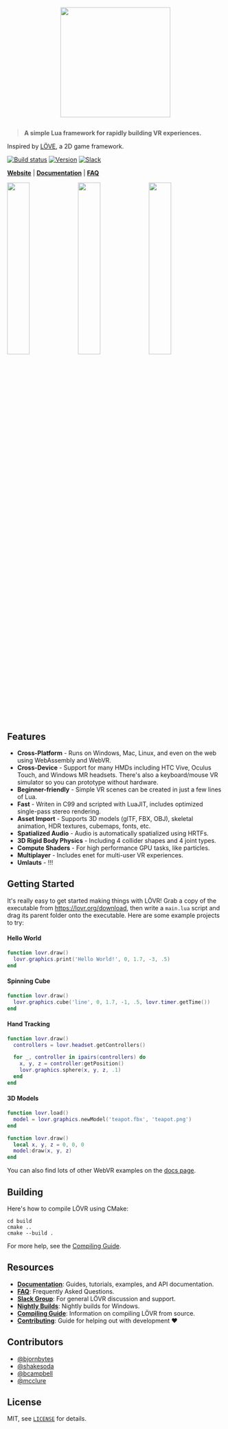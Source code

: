 # <p align="center"><a href="https://lovr.org"><img src="https://lovr.org/static/img/README.png" width="256"/></a></p>

> **A simple Lua framework for rapidly building VR experiences.**

Inspired by [LÖVE](https://love2d.org), a 2D game framework.

[![Build status](https://ci.appveyor.com/api/projects/status/alx3kdi35bmxka8c/branch/master?svg=true)](https://ci.appveyor.com/project/bjornbytes/lovr/branch/master)
[![Version](https://img.shields.io/github/release/bjornbytes/lovr.svg?label=version)](https://github.com/bjornbytes/lovr/releases)
[![Slack](https://img.shields.io/badge/chat-slack-7e4e76.svg)](https://lovr.org/slack)

[**Website**](https://lovr.org) | [**Documentation**](https://lovr.org/docs) | [**FAQ**](https://lovr.org/docs/FAQ)

<p align="left">
  <span><img src="http://lovr.org/static/img/wattle.jpg" width="32%"/></span>
  <span><img src="http://lovr.org/static/img/levrage.jpg" width="32%"/></span>
  <span><img src="http://lovr.org/static/img/planets.jpg" width="32%"/></span>
</p>

Features
---

- **Cross-Platform** - Runs on Windows, Mac, Linux, and even on the web using WebAssembly and WebVR.
- **Cross-Device** - Support for many HMDs including HTC Vive, Oculus Touch, and Windows MR headsets.  There's also a keyboard/mouse VR simulator so you can prototype without hardware.
- **Beginner-friendly** - Simple VR scenes can be created in just a few lines of Lua.
- **Fast** - Writen in C99 and scripted with LuaJIT, includes optimized single-pass stereo rendering.
- **Asset Import** - Supports 3D models (glTF, FBX, OBJ), skeletal animation, HDR textures, cubemaps, fonts, etc.
- **Spatialized Audio** - Audio is automatically spatialized using HRTFs.
- **3D Rigid Body Physics** - Including 4 collider shapes and 4 joint types.
- **Compute Shaders** - For high performance GPU tasks, like particles.
- **Multiplayer** - Includes enet for multi-user VR experiences.
- **Umlauts** - !!!

Getting Started
---

It's really easy to get started making things with LÖVR!  Grab a copy of the executable from <https://lovr.org/download>,
then write a `main.lua` script and drag its parent folder onto the executable.  Here are some example projects to try:

#### Hello World

```lua
function lovr.draw()
  lovr.graphics.print('Hello World!', 0, 1.7, -3, .5)
end
```

#### Spinning Cube

```lua
function lovr.draw()
  lovr.graphics.cube('line', 0, 1.7, -1, .5, lovr.timer.getTime())
end
```

#### Hand Tracking

```lua
function lovr.draw()
  controllers = lovr.headset.getControllers()

  for _, controller in ipairs(controllers) do
    x, y, z = controller:getPosition()
    lovr.graphics.sphere(x, y, z, .1)
  end
end
```

#### 3D Models

```lua
function lovr.load()
  model = lovr.graphics.newModel('teapot.fbx', 'teapot.png')
end

function lovr.draw()
  local x, y, z = 0, 0, 0
  model:draw(x, y, z)
end
```

You can also find lots of other WebVR examples on the [docs page](https://lovr.org/docs/Hello_World).

Building
---

Here's how to compile LÖVR using CMake:

```console
cd build
cmake ..
cmake --build .
```

For more help, see the [Compiling Guide](https://lovr.org/docs/Compiling).

Resources
---

- [**Documentation**](https://lovr.org/docs): Guides, tutorials, examples, and API documentation.
- [**FAQ**](https://lovr.org/docs/FAQ): Frequently Asked Questions.
- [**Slack Group**](https://lovr.org/slack): For general LÖVR discussion and support.
- [**Nightly Builds**](https://lovr.org/download/nightly): Nightly builds for Windows.
- [**Compiling Guide**](https://lovr.org/docs/Compiling): Information on compiling LÖVR from source.
- [**Contributing**](CONTRIBUTING.md): Guide for helping out with development :heart:

Contributors
---

- [@bjornbytes](https://github.com/bjornbytes)
- [@shakesoda](https://github.com/shakesoda)
- [@bcampbell](https://github.com/bcampbell)
- [@mcclure](https://github.com/mcclure)

License
---

MIT, see [`LICENSE`](LICENSE) for details.
